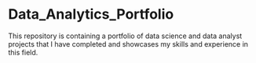 # Data_Analytics_Portfolio
This repository is containing a portfolio of data science and data analyst projects that I have completed and showcases my skills and experience in this field.
